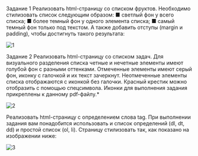 Задание 1
Реализовать html-страницу со списком фруктов.
Необходимо стилизовать список следующим образом:
■ светлый фон у всего списка;
■ более темный фон у одного элемента списка;
■ самый темный фон только под текстом.
А также добавить отступы (margin и padding), чтобы достигнуть такого результата:

![1](https://user-images.githubusercontent.com/86431195/186356864-4cad0650-b4b2-4ef9-8b40-57f676be26df.jpg)

Задание 2
Реализовать html-страницу со списком задач.
Для визуального разделения списка четные и нечетные элементы имеют голубой фон с разными оттенками.
Отмеченные элементы имеют серый фон, иконку с галочкой и
их текст зачеркнут. Неотмеченные элементы списка отображаются
с иконкой без галочки.
Красный крестик можно отобразить с помощью спецсимвола.
Иконки для выполнения задания прикреплены к данному pdf-файлу.*

![2](https://user-images.githubusercontent.com/86431195/186356947-6b0b45fb-c002-40fa-a07b-96a6fa183d69.PNG)

Реализовать html-страницу с определением слова tag.
При выполнении задания вам понадобится использовать и
список определений (dl, dt, dd) и простой список (ol, li).
Страницу стилизовать так, как показано на изображении ниже:

![3](https://user-images.githubusercontent.com/86431195/186357016-53a15686-b29b-4d55-a7cb-f52129f06bd0.png)
